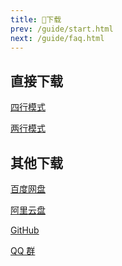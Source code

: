 ```yaml
---
title: 🐣下载
prev: /guide/start.html
next: /guide/faq.html
---
```


## 直接下载

<a href="https://gcore.jsdelivr.net/gh/dunhuixiao/LiyuTargetMon@docs/targetmon/%E3%80%90%E9%B2%A4%E9%B1%BC%E7%9B%91%E6%8E%A7%E3%80%91v1.5.9%EF%BC%88%E5%9B%9B%E8%A1%8C%E6%A8%A1%E5%BC%8F%EF%BC%89.jx3dat" download="【鲤鱼监控】v1.5.9（四行模式）.jx3dat">四行模式</a>

<a href="https://gcore.jsdelivr.net/gh/dunhuixiao/LiyuTargetMon@docs/targetmon/%E3%80%90%E9%B2%A4%E9%B1%BC%E7%9B%91%E6%8E%A7%E3%80%91v1.5.9%EF%BC%88%E4%B8%A4%E8%A1%8C%E6%A8%A1%E5%BC%8F%EF%BC%89.jx3dat" download="【鲤鱼监控】v1.5.9（两行模式）.jx3dat">两行模式</a>

## 其他下载

[百度网盘](https://pan.baidu.com/s/1pi6m2ErZq7WWQf9c5wzpig?pwd=ksvq)

[阿里云盘](https://www.alipan.com/s/Qyn1eTTzFjq)

[GitHub](https://github.com/dunhuixiao/LiyuTargetMon/releases)

[QQ 群](https://jq.qq.com/?_wv=1027&k=jmw5fLpn)